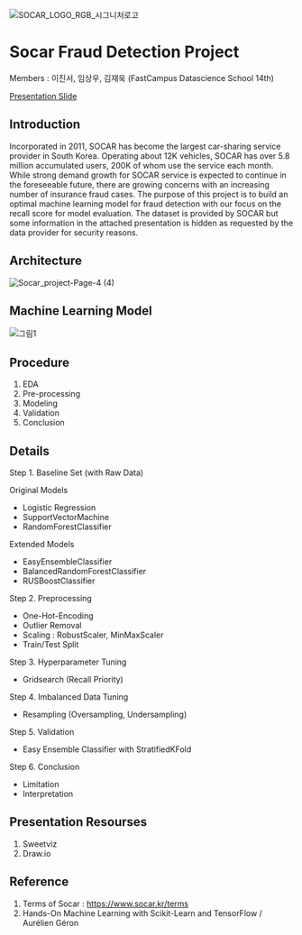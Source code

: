 ![SOCAR_LOGO_RGB_시그니처로고](https://user-images.githubusercontent.com/68367214/100838698-40283080-34b6-11eb-8467-9351b5bbbca5.png)



# Socar Fraud Detection Project



Members : 이진서, 임상우, 김재욱 (FastCampus Datascience School 14th)

  <A href="https://drive.google.com/file/d/1LD09arvFxmVrNI5tDJ2nc9Ra7MLVEpup/view?usp=sharing"> Presentation Slide </A>
<P>

## Introduction

Incorporated in 2011, SOCAR has become the largest car-sharing service provider in South Korea. Operating about 12K vehicles, SOCAR has over 5.8 million accumulated users, 200K of whom use the service each month. While strong demand growth for SOCAR service is expected to continue in the foreseeable future, there are growing concerns with an increasing number of insurance fraud cases. The purpose of this project is to build an optimal machine learning model for fraud detection with our focus on the recall score for model evaluation. The dataset is provided by SOCAR but some information in the attached presentation is hidden as requested by the data provider for security reasons. 




## Architecture

![Socar_project-Page-4 (4)](https://user-images.githubusercontent.com/68367214/100840581-75824d80-34b9-11eb-96a5-4d4cc7f54ab4.png)




## Machine Learning Model

![그림1](https://user-images.githubusercontent.com/68367214/98902177-86faba00-24f8-11eb-92cc-5edd15d121ab.png)



## Procedure

1. EDA 
2. Pre-processing
3. Modeling
4. Validation
5. Conclusion



## Details

Step 1. Baseline Set (with Raw Data)

Original Models
- Logistic Regression
- SupportVectorMachine
- RandomForestClassifier

Extended Models
- EasyEnsembleClassifier
- BalancedRandomForestClassifier
- RUSBoostClassifier



Step 2. Preprocessing

- One-Hot-Encoding
- Outlier Removal
- Scaling : RobustScaler, MinMaxScaler
- Train/Test Split



Step 3. Hyperparameter Tuning 

 + Gridsearch (Recall Priority)


Step 4. Imbalanced Data Tuning

 + Resampling (Oversampling, Undersampling)


Step 5. Validation

 + Easy Ensemble Classifier with StratifiedKFold

 
Step 6. Conclusion
- Limitation
- Interpretation


## Presentation Resourses

1. Sweetviz
2. Draw.io


## Reference

1. Terms of Socar : https://www.socar.kr/terms
2. Hands-On Machine Learning with Scikit-Learn and TensorFlow / Aurélien Géron
